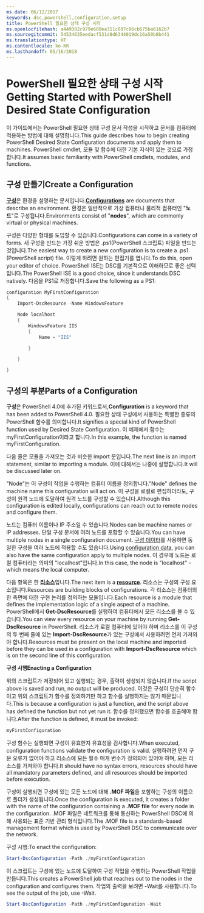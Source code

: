 ```yaml
---
ms.date: 06/12/2017
keywords: dsc,powershell,configuration,setup
title: PowerShell 필요한 상태 구성 시작
ms.openlocfilehash: a449382c979e680ea311c887c86cb675ba6162b7
ms.sourcegitcommit: 54534635eedacf531d8d6344019dc16a50b8b441
ms.translationtype: HT
ms.contentlocale: ko-KR
ms.lasthandoff: 05/16/2018
---
```

# <a name="getting-started-with-powershell-desired-state-configuration"></a><span data-ttu-id="71e76-103">PowerShell 필요한 상태 구성 시작</span><span class="sxs-lookup"><span data-stu-id="71e76-103">Getting Started with PowerShell Desired State Configuration</span></span> #

<span data-ttu-id="71e76-104">이 가이드에서는 PowerShell 필요한 상태 구성 문서 작성을 시작하고 문서를 컴퓨터에 적용하는 방법에 대해 설명합니다.</span><span class="sxs-lookup"><span data-stu-id="71e76-104">This guide describes how to begin creating PowerShell Desired State Configuration documents and apply them to machines.</span></span> <span data-ttu-id="71e76-105">PowerShell cmdlet, 모듈 및 함수에 대한 기본 지식이 있는 것으로 가정합니다.</span><span class="sxs-lookup"><span data-stu-id="71e76-105">It assumes basic familiarity with PowerShell cmdlets, modules, and functions.</span></span>


## <a name="create-a-configuration"></a><span data-ttu-id="71e76-106">구성 만들기</span><span class="sxs-lookup"><span data-stu-id="71e76-106">Create a Configuration</span></span> ##

<span data-ttu-id="71e76-107">[**구성**](https://msdn.microsoft.com/powershell/dsc/configurations)은 환경을 설명하는 문서입니다.</span><span class="sxs-lookup"><span data-stu-id="71e76-107">[**Configurations**](https://msdn.microsoft.com/powershell/dsc/configurations) are documents that describe an environment.</span></span> <span data-ttu-id="71e76-108">환경은 일반적으로 가상 컴퓨터나 물리적 컴퓨터인 "**노드**"로 구성됩니다.</span><span class="sxs-lookup"><span data-stu-id="71e76-108">Environments consist of "**nodes**", which are commonly virtual or physical machines.</span></span>

<span data-ttu-id="71e76-109">구성은 다양한 형태를 도입할 수 있습니다.</span><span class="sxs-lookup"><span data-stu-id="71e76-109">Configurations can come in a variety of forms.</span></span> <span data-ttu-id="71e76-110">새 구성을 만드는 가장 쉬운 방법은 .ps1(PowerShell 스크립트) 파일을 만드는 것입니다.</span><span class="sxs-lookup"><span data-stu-id="71e76-110">The easiest way to create a new configuration is to create a .ps1 (PowerShell script) file.</span></span> <span data-ttu-id="71e76-111">이렇게 하려면 원하는 편집기를 엽니다.</span><span class="sxs-lookup"><span data-stu-id="71e76-111">To do this, open your editor of choice.</span></span> <span data-ttu-id="71e76-112">PowerShell ISE는 DSC를 기본적으로 이해하므로 좋은 선택입니다.</span><span class="sxs-lookup"><span data-stu-id="71e76-112">The PowerShell ISE is a good choice, since it understands DSC natively.</span></span> <span data-ttu-id="71e76-113">다음을 PS1로 저장합니다.</span><span class="sxs-lookup"><span data-stu-id="71e76-113">Save the following as a PS1:</span></span>

```powershell
configuration MyFirstConfiguration
{
    Import-DscResource -Name WindowsFeature

    Node localhost
    {
        WindowsFeature IIS
        {
            Name = "IIS"

        }

    }

}
```
## <a name="parts-of-a-configuration"></a><span data-ttu-id="71e76-114">구성의 부분</span><span class="sxs-lookup"><span data-stu-id="71e76-114">Parts of a Configuration</span></span> ##
<span data-ttu-id="71e76-115">**구성**은 PowerShell 4.0에 추가된 키워드로서,</span><span class="sxs-lookup"><span data-stu-id="71e76-115">**Configuration** is a keyword that has been added to PowerShell 4.0.</span></span> <span data-ttu-id="71e76-116">필요한 상태 구성에서 사용하는 특별한 종류의 PowerShell 함수를 의미합니다.</span><span class="sxs-lookup"><span data-stu-id="71e76-116">It signifies a special kind of PowerShell function used by Desired State Configuration.</span></span> <span data-ttu-id="71e76-117">이 예제에서 함수는 myFirstConfiguration이라고 합니다.</span><span class="sxs-lookup"><span data-stu-id="71e76-117">In this example, the function is named myFirstConfiguration.</span></span>

<span data-ttu-id="71e76-118">다음 줄은 모듈을 가져오는 것과 비슷한 import 문입니다.</span><span class="sxs-lookup"><span data-stu-id="71e76-118">The next line is an import statement, similar to importing a module.</span></span> <span data-ttu-id="71e76-119">이에 대해서는 나중에 설명합니다.</span><span class="sxs-lookup"><span data-stu-id="71e76-119">It will be discussed later on.</span></span>

<span data-ttu-id="71e76-120">"Node"는 이 구성이 작업을 수행하는 컴퓨터 이름을 정의합니다.</span><span class="sxs-lookup"><span data-stu-id="71e76-120">"Node" defines the machine name this configuration will act on.</span></span> <span data-ttu-id="71e76-121">이 구성을 로컬로 편집하더라도, 구성이 원격 노드에 도달하여 원격 노드를 구성할 수 있습니다.</span><span class="sxs-lookup"><span data-stu-id="71e76-121">Although this configuration is edited locally, configurations can reach out to remote nodes and configure them.</span></span>

<span data-ttu-id="71e76-122">노드는 컴퓨터 이름이나 IP 주소일 수 있습니다.</span><span class="sxs-lookup"><span data-stu-id="71e76-122">Nodes can be machine names or IP addresses.</span></span> <span data-ttu-id="71e76-123">단일 구성 문서에 여러 노드를 포함할 수 있습니다.</span><span class="sxs-lookup"><span data-stu-id="71e76-123">You can have multiple nodes in a single configuration document.</span></span> <span data-ttu-id="71e76-124">[구성 데이터](https://msdn.microsoft.com/powershell/dsc/configdata)를 사용하면 동일한 구성을 여러 노드에 적용할 수도 있습니다.</span><span class="sxs-lookup"><span data-stu-id="71e76-124">Using [configuration data](https://msdn.microsoft.com/powershell/dsc/configdata), you can also have the same configuration apply to multiple nodes.</span></span> <span data-ttu-id="71e76-125">이 경우에 노드는 로컬 컴퓨터라는 의미의 "localhost"입니다.</span><span class="sxs-lookup"><span data-stu-id="71e76-125">In this case, the node is "localhost" - which means the local computer.</span></span>

<span data-ttu-id="71e76-126">다음 항목은 한 [**리소스**](https://msdn.microsoft.com/powershell/dsc/resources)입니다.</span><span class="sxs-lookup"><span data-stu-id="71e76-126">The next item is a [**resource**](https://msdn.microsoft.com/powershell/dsc/resources).</span></span> <span data-ttu-id="71e76-127">리소스는 구성의 구성 요소입니다.</span><span class="sxs-lookup"><span data-stu-id="71e76-127">Resources are building blocks of configurations.</span></span> <span data-ttu-id="71e76-128">각 리소스는 컴퓨터의 한 측면에 대한 구현 논리를 정의하는 모듈입니다.</span><span class="sxs-lookup"><span data-stu-id="71e76-128">Each resource is a module that defines the implementation logic of a single aspect of a machine.</span></span> <span data-ttu-id="71e76-129">PowerShell에서 **Get-DscResource**를 실행하여 컴퓨터에서 모든 리소스를 볼 수 있습니다.</span><span class="sxs-lookup"><span data-stu-id="71e76-129">You can view every resource on your machine by running **Get-DscResource** in PowerShell.</span></span> <span data-ttu-id="71e76-130">리소스가 로컬 컴퓨터에 있어야 하며 리소스를 이 구성의 두 번째 줄에 있는 **Import-DscResource**가 있는 구성에서 사용하려면 먼저 가져와야 합니다.</span><span class="sxs-lookup"><span data-stu-id="71e76-130">Resources must be present on the local machine and imported before they can be used in a configuration with **Import-DscResource** which is on the second line of this configuration.</span></span>

<span data-ttu-id="71e76-131">**구성 시행**</span><span class="sxs-lookup"><span data-stu-id="71e76-131">**Enacting a Configuration**</span></span>

<span data-ttu-id="71e76-132">위의 스크립트가 저장되어 있고 실행되는 경우, 출력이 생성되지 않습니다.</span><span class="sxs-lookup"><span data-stu-id="71e76-132">If the script above is saved and run, no output will be produced.</span></span> <span data-ttu-id="71e76-133">이것은 구성이 단순히 함수이고 위의 스크립트가 함수를 정의하기만 하고 함수를 실행하지는 않기 때문입니다.</span><span class="sxs-lookup"><span data-stu-id="71e76-133">This is because a configuration is just a function, and the script above has defined the function but not yet run it.</span></span> <span data-ttu-id="71e76-134">함수를 정의했으면 함수를 호출해야 합니다.</span><span class="sxs-lookup"><span data-stu-id="71e76-134">After the function is defined, it must be invoked:</span></span>
```powershell
myFirstConfiguration
```

<span data-ttu-id="71e76-135">구성 함수는 실행되면 구성이 유효한지 유효성을 검사합니다.</span><span class="sxs-lookup"><span data-stu-id="71e76-135">When executed, configuration functions validate the configuration is valid.</span></span> <span data-ttu-id="71e76-136">실행하려면 먼저 구문 오류가 없어야 하고 리소스에 모든 필수 매개 변수가 정의되어 있어야 하며, 모든 리소스를 가져와야 합니다.</span><span class="sxs-lookup"><span data-stu-id="71e76-136">It should have no syntax errors, resources should have all mandatory parameters defined, and all resources should be imported before execution.</span></span>

<span data-ttu-id="71e76-137">구성이 실행되면 구성에 있는 모든 노드에 대해 **.MOF 파일**을 포함하는 구성의 이름으로 폴더가 생성됩니다.</span><span class="sxs-lookup"><span data-stu-id="71e76-137">Once the configuration is executed, it creates a folder with the name of the configuration containing a **.MOF file** for every node in the configuration.</span></span> <span data-ttu-id="71e76-138">.MOF 파일은 네트워크를 통해 통신하는 PowerShell DSC에 의해 사용되는 표준 기반 관리 형식입니다.</span><span class="sxs-lookup"><span data-stu-id="71e76-138">The .MOF file is a standards-based management format which is used by PowerShell DSC to communicate over the network.</span></span>

<span data-ttu-id="71e76-139">구성 시행:</span><span class="sxs-lookup"><span data-stu-id="71e76-139">To enact the configuration:</span></span>
```powershell
Start-DscConfiguration -Path ./myFirstConfiguration
```
<span data-ttu-id="71e76-140">이 스크립트는 구성에 있는 노드에 도달하여 구성 작업을 수행하는 PowerShell 작업을 만듭니다.</span><span class="sxs-lookup"><span data-stu-id="71e76-140">This creates a PowerShell job that reaches out to the nodes in the configuration and configures them.</span></span> <span data-ttu-id="71e76-141">작업의 출력을 보려면 -Wait를 사용합니다.</span><span class="sxs-lookup"><span data-stu-id="71e76-141">To see the output of the job, use -Wait.</span></span>
```powershell
Start-DscConfiguration -Path ./myFirstConfiguration -Wait
```